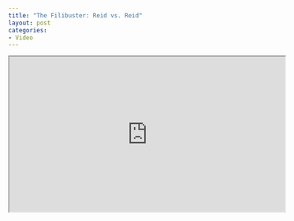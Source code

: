 ```yaml
---
title: "The Filibuster: Reid vs. Reid"
layout: post
categories:
- Video
---
```


<iframe width="560" height="315" src="https://www.youtube.com/embed/RdTwcrYgoqs?si=Xtd5z84Jq5YhJ1Mi" title="The Filibuster: Reid vs. Reid" allow="accelerometer; autoplay; clipboard-write; encrypted-media; gyroscope; picture-in-picture; web-share" referrerpolicy="strict-origin-when-cross-origin" allowfullscreen></iframe>
